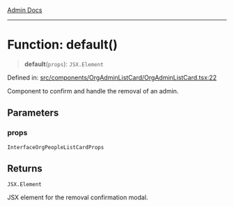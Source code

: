 [Admin Docs](/)

***

# Function: default()

> **default**(`props`): `JSX.Element`

Defined in: [src/components/OrgAdminListCard/OrgAdminListCard.tsx:22](https://github.com/PalisadoesFoundation/talawa-admin/blob/main/src/components/OrgAdminListCard/OrgAdminListCard.tsx#L22)

Component to confirm and handle the removal of an admin.

## Parameters

### props

`InterfaceOrgPeopleListCardProps`

## Returns

`JSX.Element`

JSX element for the removal confirmation modal.
